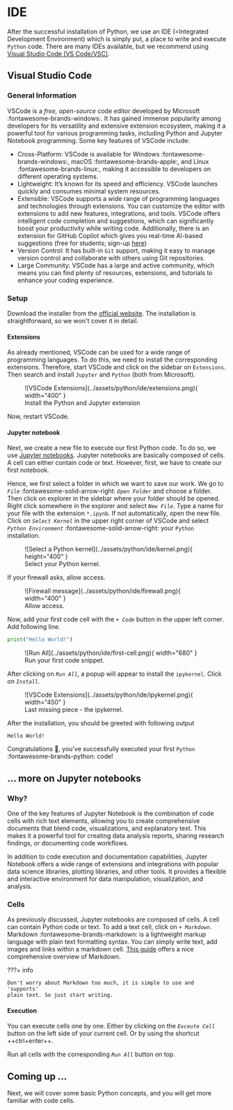 # IDE

After the successful installation of Python, we use an IDE
(=Integrated Development Environment) which is simply put, a place to write and 
execute `Python` code. There are many IDEs available, but we recommend using 
[Visual Studio Code (VS Code/VSC)](https://code.visualstudio.com/).

## Visual Studio Code

### General Information

<!-- Following sections were copied from Manuels PyGuide -->

VSCode is a *free, open-source* code editor developed by Microsoft :fontawesome-brands-windows:.
It has gained immense popularity among developers for its versatility and
extensive extension ecosystem, making it a powerful tool for various 
programming tasks, including Python and Jupyter Notebook programming. 
Some key features of VSCode include:

- Cross-Platform: VSCode is available for Windows :fontawesome-brands-windows:,
macOS :fontawesome-brands-apple:, and Linux :fontawesome-brands-linux:, 
making it accessible to developers on different operating systems.
- Lightweight: It’s known for its speed and efficiency. VSCode launches quickly
and consumes minimal system resources.
- Extensible: VSCode supports a wide range of programming languages and 
technologies through extensions. You can customize the editor with extensions 
to add new features, integrations, and tools. VSCode offers intelligent code 
completion and suggestions, which can significantly boost your productivity 
while writing code. Additionally, there is an extension for GitHub
Copilot which gives you real-time AI-based suggestions (free for students;
sign-up [here](https://github.com/education/students))
- Version Control: It has built-in `Git` support, making it easy to manage 
version control and collaborate with others using Git repositories.
- Large Community: VSCode has a large and active community, which means you can
find plenty of resources, extensions, and tutorials to enhance your coding
experience.

### Setup

Download the installer from the [official website](https://code.visualstudio.com/Download).
The installation is straightforward, so we won't cover it in detail. 

#### Extensions

As already mentioned, VSCode can be used for a wide range of programming
languages. To do this, we need to install the corresponding extensions. 
Therefore, start VSCode and click on the sidebar on `Extensions`. Then search 
and install `Jupyter` and `Python` (both from Microsoft). 

<figure markdown="span">
  ![VSCode Extensions](../assets/python/ide/extensions.png){ width="400" }
  <figcaption>Install the Python and Jupyter extension</figcaption>
</figure>

Now, restart VSCode.

#### Jupyter notebook

Next, we create a new file to execute our first Python code. 
To do so, we use [Jupyter notebooks](https://jupyter.org/).
Jupyter notebooks are basically composed of cells. A cell can either contain 
code or text. However, first, we have to create our first notebook.

Hence, we first select a folder in which we want to save our work. We go to 
*`File`* :fontawesome-solid-arrow-right: *`Open Folder`* and choose a folder.
Then click on explorer in the sidebar where your folder should be opened. Right 
click somewhere in the explorer and select *`New File`*. Type a name for 
your file with the extension `*.ipynb`.
If not automatically, open the new file. Click on *`Select Kernel`* in the 
upper right corner of VSCode and select *`Python Environment`*
:fontawesome-solid-arrow-right: your `Python` installation.

<figure markdown="span">
  ![Select a Python kernel](../assets/python/ide/kernel.png){ height="400" }
  <figcaption>Select your Python kernel.</figcaption>
</figure>

If your firewall asks, allow access.

<figure markdown="span">
  ![Firewall message](../assets/python/ide/firewall.png){ width="400" }
  <figcaption>Allow access.</figcaption>
</figure>

Now, add your first code cell with the *`+ Code`* button in the upper left 
corner. Add following line.

```py
print("Hello World!")
```

<figure markdown="span">
  ![Run All](../assets/python/ide/first-cell.png){ width="680" }
  <figcaption>Run your first code snippet.</figcaption>
</figure>

After clicking on *`Run All`*, a popup will appear to install the `ipykernel`.
Click on *`Install`*. 

<figure markdown="span">
  ![VSCode Extensions](../assets/python/ide/ipykernel.png){ width="450" }
  <figcaption>Last missing piece - the ipykernel.</figcaption>
</figure>

After the installation, you should be greeted with following output

```title=">>> Output"
Hello World!
```

Congratulations 🎉, you've successfully executed your first `Python` 
:fontawesome-brands-python: code!

## ... more on Jupyter notebooks

### Why?

One of the key features of Jupyter Notebook is the combination of code cells 
with rich text elements, allowing you to create comprehensive documents that 
blend code, visualizations, and explanatory text. This makes it a powerful tool
for creating data analysis reports, sharing research findings, or documenting 
code workflows.

In addition to code execution and documentation capabilities, Jupyter Notebook 
offers a wide range of extensions and integrations with popular data science 
libraries, plotting libraries, and other tools. It provides a flexible and 
interactive environment for data manipulation, visualization, and analysis.

### Cells

As previously discussed, Jupyter notebooks are composed of cells. A cell can 
contain Python code or text. To add a text cell, click on *`+ Markdown`*. 
Markdown :fontawesome-brands-markdown: is a lightweight markup language with 
plain text formatting syntax. You can simply write text, add images and links
within a markdown cell. [This guide](https://www.markdownguide.org/basic-syntax/)
offers a nice comprehensive overview of Markdown.

???+ info

    Don't worry about Markdown too much, it is simple to use and 'supports' 
    plain text. So just start writing.

#### Execution

You can execute cells one by one. Either by clicking on the *`Exceute Cell`* 
button on the left side of your current cell. Or by using the shortcut 
++ctrl+enter++.

Run all cells with the corresponding *`Run All`* button on top.

## Coming up ...

Next, we will cover some basic Python concepts, and you will get more familiar 
with code cells.